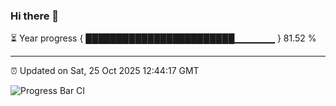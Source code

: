 ### Hi there 👋

⏳ Year progress { ████████████████████████▁▁▁▁▁▁ } 81.52 %

---

⏰ Updated on Sat, 25 Oct 2025 12:44:17 GMT

![Progress Bar CI](https://github.com/ZhaoGui/ZhaoGui/workflows/Progress%20Bar%20CI/badge.svg)

